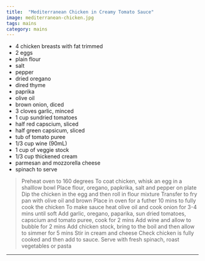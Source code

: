 ```yaml
---
title:  "Mediterranean Chicken in Creamy Tomato Sauce"
image: mediterranean-chicken.jpg
tags: mains
category: mains
---
```


* 4 chicken breasts with fat trimmed 
* 2 eggs
* plain flour
* salt
* pepper
* dried oregano
* dired thyme
* paprika
* olive oil
* brown onion, diced
* 3 cloves garlic, minced
* 1 cup sundried tomatoes
* half red capscium, sliced
* half green capsicum, sliced 
* tub of tomato puree
* 1/3 cup wine (90mL)
* 1 cup of veggie stock
* 1/3 cup thickened cream
* parmesan and mozzorella cheese
* spinach to serve 


> Preheat oven to 160 degrees
> To coat chicken, whisk an egg in a shalllow bowl
> Place flour, oregano, papkrika, salt and pepper on plate
> Dip the chicken in the egg and then roll in flour mixture
> Transfer to fry pan with olive oil and brown
> Place in oven for a futher 10 mins to fully cook the chicken
> To make sauce heat olive oil and cook onion for 3-4 mins until soft
> Add garlic, oregano, paparika, sun dried tomatoes, capscium and tomato puree, cook for 2 mins
> Add wine and allow to bubble for 2 mins
> Add chicken stock, bring to the boil and then allow to simmer for 5 mins
> Stir in cream and cheese
> Check chicken is fully cooked and then add to sauce. 
> Serve with fresh spinach, roast vegetables or pasta

---
